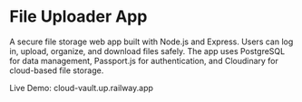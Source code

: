 # File Uploader App

A secure file storage web app built with Node.js and Express. Users can log in, upload, organize, and download files safely. The app uses PostgreSQL for data management, Passport.js for authentication, and Cloudinary for cloud-based file storage.

Live Demo: cloud-vault.up.railway.app
